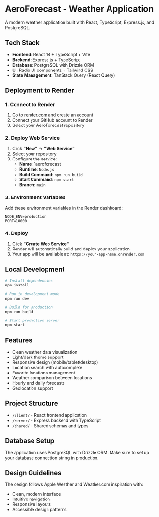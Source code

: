 # AeroForecast - Weather Application

A modern weather application built with React, TypeScript, Express.js, and PostgreSQL.

## Tech Stack

- **Frontend**: React 18 + TypeScript + Vite
- **Backend**: Express.js + TypeScript
- **Database**: PostgreSQL with Drizzle ORM
- **UI**: Radix UI components + Tailwind CSS
- **State Management**: TanStack Query (React Query)

## Deployment to Render

### 1. Connect to Render

1. Go to [render.com](https://render.com) and create an account
2. Connect your GitHub account to Render
3. Select your AeroForecast repository

### 2. Deploy Web Service

1. Click **"New"** → **"Web Service"**
2. Select your repository
3. Configure the service:
   - **Name**: `aeroforecast
   - **Runtime**: `Node.js`
   - **Build Command**: `npm run build`
   - **Start Command**: `npm start`
   - **Branch**: `main`

### 3. Environment Variables

Add these environment variables in the Render dashboard:

```
NODE_ENV=production
PORT=10000
```

### 4. Deploy

1. Click **"Create Web Service"**
2. Render will automatically build and deploy your application
3. Your app will be available at: `https://your-app-name.onrender.com`

## Local Development

```bash
# Install dependencies
npm install

# Run in development mode
npm run dev

# Build for production
npm run build

# Start production server
npm start
```

## Features

- Clean weather data visualization
- Light/dark theme support
- Responsive design (mobile/tablet/desktop)
- Location search with autocomplete
- Favorite locations management
- Weather comparison between locations
- Hourly and daily forecasts
- Geolocation support

## Project Structure

- `/client/` - React frontend application
- `/server/` - Express backend with TypeScript
- `/shared/` - Shared schemas and types

## Database Setup

The application uses PostgreSQL with Drizzle ORM. Make sure to set up your database connection string in production.

## Design Guidelines

The design follows Apple Weather and Weather.com inspiration with:
- Clean, modern interface
- Intuitive navigation
- Responsive layouts
- Accessible design patterns
